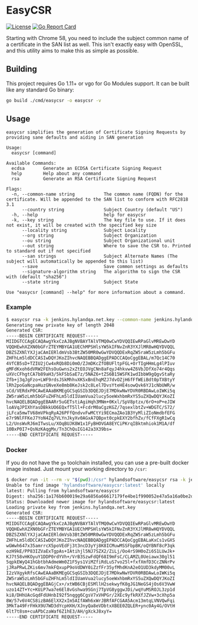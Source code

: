 # EasyCSR

[![License](https://img.shields.io/badge/license-MIT-brightgreen)](./LICENSE) [![Go Report Card](https://goreportcard.com/badge/github.com/hylandsoftware/easycsr)](https://goreportcard.com/report/github.com/hylandsoftware/easycsr)

Starting with Chrome 58, you need to include the subject common name of a certificate in the SAN list as well.
This isn't exactly easy with OpenSSL, and this utility aims to make this as simple as possible.

## Building

This project requires Go 1.11+ or vgo for Go Modules support. It can be built like any standard Go binary:

```bash
go build ./cmd/easycsr -o easycsr -v
```

## Usage

```text
easycsr simplifies the generation of Certificate Signing Requests by providing sane defaults and aiding in SAN generation

Usage:
  easycsr [command]

Available Commands:
  ecdsa       Generate an ECDSA Certificate Signing Request
  help        Help about any command
  rsa         Generate an RSA Certificate Signing Request

Flags:
  -n, --common-name string           The common name (FQDN) for the certificate. Will be appended to the SAN list to conform with RFC2818 3.1
      --country string               Subject Country (default "US")
  -h, --help                         help for easycsr
  -k, --key string                   The key file to use. If it does not exist, it will be created with the specified key size
      --locality string              Subject Locality
      --org string                   Subject Organization
      --ou string                    Subject Organizational unit
      --out string                   Where to save the CSR to. Printed to standard out if not specified
      --san strings                  Subject Alternate Names (The subject will automatically be appended to this list)
      --save                         Save common settings as defaults
      --signature-algorithm string   The algorithm to sign the CSR with (default "sha256")
      --state string                 Subject State

Use "easycsr [command] --help" for more information about a command.
```

### Example

```bash
$ easycsr rsa -k jenkins.hylandqa.net.key --common-name jenkins.hylandqa.net --san '*.jenkins.hylandqa.net'
Generating new private key of length 2048
Generated CSR:
-----BEGIN CERTIFICATE REQUEST-----
MIIDGTCCAgECAQAwgYkxCzAJBgNVBAYTAlVTMQ0wCwYDVQQIEwRPaGlvMREwDwYD
VQQHEwhXZXN0bGFrZTEYMBYGA1UEChMPSHlsYW5kIFNvZnR3YXJlMR8wHQYDVQQL
DBZSZXNlYXJjaCAmIERldmVsb3BtZW50MR0wGwYDVQQDExRqZW5raW5zLmh5bGFu
ZHFhLm5ldDCCASIwDQYJKoZIhvcNAQEBBQADggEPADCCAQoCggEBAL/m7Qc14C70
4VfCB5sD+TZIU2jCw4xRQb8Di0mO/ZJmDKcZfOBUFltpFGL+OrTIgHHmLg4lPIuv
gMFdKxoh6dVRW2FEhsOuGwns2xZtEOJVgCNn8aFqyJ4hkvw4Z6VbJDfXo74r4Qqs
uXVcCFhgtCA7b89aH3/5kFSbSaE7z/5NAZ6+tZS6B15WSFK1wdIbbW9gQgvStaRy
Zfb+j3qJgFzo+LWF9rdsJSkMhhvXKSxBnEhqMZJ7dvOZjH6fFfWEiBdt0pTXBtyY
lRh2poGaNcpaHuzGNveXe8mb8KeJsk2c8Lel7DvsYteHE4sowQvk6YJ1cNbUWR/w
sCd/VERdxP0CAwEAAaBKMEgGCSqGSIb3DQEJDjE7MDkwNwYDVR0RBDAwLoIWKi5q
ZW5raW5zLmh5bGFuZHFhLm5ldIIUamVua2lucy5oeWxhbmRxYS5uZXQwDQYJKoZI
hvcNAQELBQADggEBAARr5uGETstiAgiHqh3MNm+0Kxl/SpV8ptzx/6rO+oP+eJIW
loAVqJPIXhYasDBkkUO6EQxfT5ll+FcdrM0aCgzKGZ/7qsexlbtZv+WDGTC/S72/
jLFca5mwTV68mVPkqRyA26PFfQndvvFwMCtYi9ECmaZAo1B3YyMliZIoNmdbfEFG
e7r9NlFFKeJ7YoN4Zq7VLYnJkyXv0AGxA7QBpxt0cpkEXY2bfhZv/fCfFXgR1wCq
L2/UnsWvRJ6mITwsLu/XOqBUJK8W1x1FyBHOVGA8EYCiPKrqIBktmhiok1M1A/df
10BxP0I7+QsNzKAqgMx/Tn3ChQuIG142a3X39bs=
-----END CERTIFICATE REQUEST-----
```

### Docker

If you do not have the `go` toolchain installed, you can use a pre-built docker
image instead. Just mount your working directory to `/csr`:

```bash
$ docker run -it --rm -v "$(pwd):/csr" hylandsoftware/easycsr rsa -k jenkins.hylandqa.net.key --common-name jenkins.hylandqa.net --san '*.jenkins.hylandqa.net'
Unable to find image 'hylandsoftware/easycsr:latest' locally
latest: Pulling from hylandsoftware/easycsr
Digest: sha256:1a176b600019e29a6856a66617179fe4be1f990052e47a5a16a0be2d32fe6dc0
Status: Downloaded newer image for hylandsoftware/easycsr:latest
Loading private key from jenkins.hylandqa.net.key
Generated CSR:
-----BEGIN CERTIFICATE REQUEST-----
MIIDGTCCAgECAQAwgYkxCzAJBgNVBAYTAlVTMQ0wCwYDVQQIEwRPaGlvMREwDwYD
VQQHEwhXZXN0bGFrZTEYMBYGA1UEChMPSHlsYW5kIFNvZnR3YXJlMR8wHQYDVQQL
DBZSZXNlYXJjaCAmIERldmVsb3BtZW50MR0wGwYDVQQDExRqZW5raW5zLmh5bGFu
ZHFhLm5ldDCCASIwDQYJKoZIhvcNAQEBBQADggEPADCCAQoCggEBALaKxCs1vGXS
wGWwh647x35amrrcX5poVEdFj3t3ncD3yYj8K8ICMuwMSSFbpBK/oQYBNf8cP3qk
ozH9kE/PP83IZVaExTgpAs+IAtihjl5NJ7SZX2/ZiLj/Oo4rS9H0oZi6S1LUwJk+
KJ7t58vHKOyuY1DDP0rdYVh+/VrB3SzwFdQF68I9mFsC/CLAMZL0Ueiawx30gl51
5qpkEWyQ41hGbtbhAdmeWm0Z1F5ys1ViMZfiRdLuS7vo25l+fxfXmfD3CcZNNrPv
jJRaPRwLZKis6mv7mkFQxupP9oVdDWY0iZzfFr35yfMhdKnA2eO1UD3kdyMM00vL
I2zVXgykRfsCAwEAAaBKMEgGCSqGSIb3DQEJDjE7MDkwNwYDVR0RBDAwLoIWKi5q
ZW5raW5zLmh5bGFuZHFhLm5ldIIUamVua2lucy5oeWxhbmRxYS5uZXQwDQYJKoZI
hvcNAQELBQADggEBAGjCx+/xtWB6CBjESMllH2sekwyfK8gJG1NeGS4jOs6V3VwW
uzo14ZT+Yc+KUiP7wa7e6El8vGshwa9SGnj7TpVG8yggwJDi/wqYuMSROJL3zp1d
ki8/DHhUAcGqdFdUHnbI92f5nqgg6CgsV7xVHPGr/2XEc9yfkRXfJZVw+3cXhp5a
8W/57v6V4CS8izBA6ElXX2xIm5AIfAWh6xWrJBRfAFCGAA5Acm13mtqLVNVQwFqi
3MkTa49FrFHkX9U7WD3dYcpHXH/XJnyQa8eVDbtxXBEE0ZQLER+ync0Ay4G/OVtH
6lt7t8sm+cuAPbCzaWaf6Z1hE3/AH/gXckJ8xyY=
-----END CERTIFICATE REQUEST-----
```
